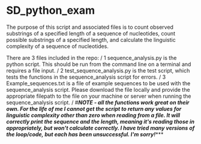 # SD_python_exam

The purpose of this script and associated files is to count observed substrings of a specified length of a sequence of nucleotides, count possible substrings of a specified length, and calculate the linguistic complexity of a sequence of nucleotides. 

There are 3 files included in the repo:
/
1 sequence_analysis.py is the python script. This should be run from the command line on a terminal and requires a file input. 
/
2 test_sequence_analysis.py is the test script, which tests the functions in the sequence_analysis script for errors.
/
3 Example_sequences.txt is a file of example sequences to be used with the sequence_analysis script. Please download the file locally and provide the appropriate filepath to the file on your machine or server when running the sequence_analysis script. 
/
#***NOTE - all the functions work great on their own. For the life of me I cannot get the script to return any values for linguistic complexity other than zero when reading from a file. It will correctly print the sequence and the length, meaning it's reading those in appropriately, but won't calculate correctly. I have tried many versions of the loop/code, but each has been unsuccessful. I'm sorry!******
